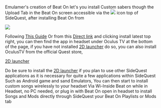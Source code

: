 Emulamer's creation of Beat On let's you install Custom sabers though the Upload Tab in the Beat On screen accessible via the ![](https://cdn.discordapp.com/attachments/608376262347587595/608391608572051457/Screenshot_1076.png) icon top of SideQuest, after installing Beat On from

![](https://cdn.discordapp.com/attachments/608376262347587595/608392779755683993/Screenshot_1078.png)

Following [This Guide](https://github.com/the-expanse/SideQuest/wiki/Beat-On,-What-is-that?) Or from this [Direct link](https://sidequestvr.com/#/app/14)  and clicking install latest top right, you can then find the app in headset under Oculus TV at the bottom of the page, if you have not installed [2D launcher](https://sidequestvr.com/#/app/199) do so, you can also install OculusTV from the official Quest store,

[2D launcher](https://sidequestvr.com/#/app/199)

Do be sure to install the [2D launcher](https://sidequestvr.com/#/app/199) if you plan to use other SideQuest applications as it is necessary for quite a few applications within SideQuest Such as Android game and sand Emulators, You can then start to install custom songs wirelessly to your headset Via Wi-Inside Beat on while in Headset, no PC needed, or plug in with Beat On open in headset to install Songs and Mods directly through SideQuest your Beat On Playlists or Mods tab